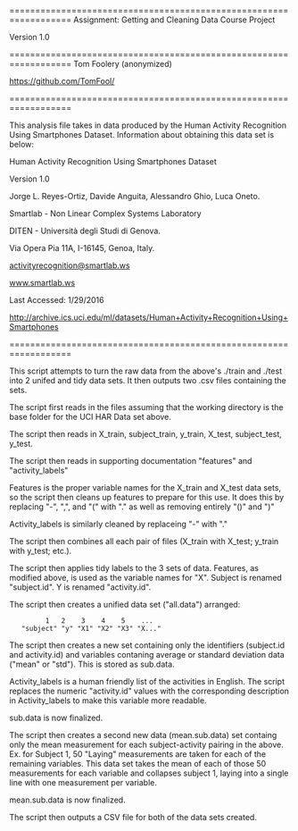 ==================================================================
Assignment: Getting and Cleaning Data Course Project

Version 1.0

==================================================================
Tom Foolery (anonymized)

https://github.com/TomFool/

==================================================================

This analysis file takes in data produced by the Human Activity Recognition Using Smartphones Dataset.  Information about obtaining this data set is below:

Human Activity Recognition Using Smartphones Dataset

Version 1.0

Jorge L. Reyes-Ortiz, Davide Anguita, Alessandro Ghio, Luca Oneto.

Smartlab - Non Linear Complex Systems Laboratory

DITEN - Università degli Studi di Genova.

Via Opera Pia 11A, I-16145, Genoa, Italy.

activityrecognition@smartlab.ws

www.smartlab.ws

Last Accessed: 1/29/2016

http://archive.ics.uci.edu/ml/datasets/Human+Activity+Recognition+Using+Smartphones

==================================================================

This script attempts to turn the raw data from the above's ./train and ./test into 2 unifed and tidy data sets.  It then outputs two .csv files containing the sets.





The script first reads in the files assuming that the working directory is the base folder for the UCI HAR Data set above.

The script then reads in X_train, subject_train, y_train, X_test, subject_test, y_test.

The script then reads in supporting documentation "features" and "activity_labels"

Features is the proper variable names for the X_train and X_test data sets, so the script then cleans up features to prepare for this use.  It does this by replacing "-", ",", and "(" with "." as well as removing entirely "()" and ")"

Activity_labels is similarly cleaned by replaceing "-" with "."

The script then combines all each pair of files (X_train with X_test; y_train with y_test; etc.).

The script then applies tidy labels to the 3 sets of data.  Features, as modified above, is used as the variable names for "X".  Subject is renamed "subject.id".  Y is renamed "activity.id".

The script then creates a unified data set ("all.data") arranged:

             1   2    3    4    5    ...
       "subject" "y" "X1" "X2" "X3" "X..."


The script then creates a new set containing only the identifiers (subject.id and activity.id) and variables contaning average or standard deviation data ("mean" or "std").  This is stored as sub.data.

Activity_labels is a human friendly list of the activities in English.  The script replaces the numeric "activity.id" values with the corresponding description in Activity_labels to make this variable more readable.

sub.data is now finalized.

The script then creates a second new data (mean.sub.data) set containg only the mean measurement for each subject-activity pairing in the above.  Ex. for Subject 1, 50 "Laying" measurements are taken for each of the remaining variables.  This data set takes the mean of each of those 50 measurements for each variable and collapses subject 1, laying into a single line with one measurement per variable.

mean.sub.data is now finalized.

The script then outputs a CSV file for both of the data sets created.
